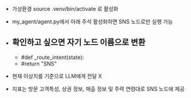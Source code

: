- 가상환경 source .venv/bin/activate 로 활성화

- my_agent/agent.py에서 아래 주석 활성화하면 SNS 노드로만 실행 가능 
- ## 확인하고 싶으면 자기 노드 이름으로 변환
   -  #def _route_intent(state):
     -    #return "SNS"
- 현재 이상치를 기준으로 LLM에게 전달 X
- 지표는 방문 고객특성, 상권 정보, 매출 정보 및 주력 연령대로 SNS 노드에 제공 

